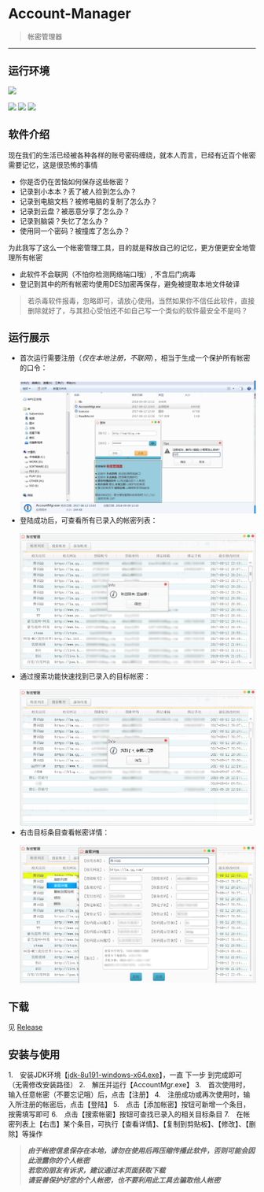 # Account-Manager
> 帐密管理器

------


## 运行环境

![](https://img.shields.io/badge/JDK-1.8%2B-brightgreen.svg)

![](https://img.shields.io/badge/Platform-Windows%20x64-brightgreen.svg)  ![](https://img.shields.io/badge/Platform-Mac%20x64-brightgreen.svg)  ![](https://img.shields.io/badge/Platform-Linux%20x64-brightgreen.svg) 


## 软件介绍

现在我们的生活已经被各种各样的账号密码缠绕，就本人而言，已经有近百个帐密需要记忆，这是很恐怖的事情

- 你是否仍在苦恼如何保存这些帐密？
- 记录到小本本？丢了被人捡到怎么办？
- 记录到电脑文档？被修电脑的复制了怎么办？
- 记录到云盘？被恶意分享了怎么办？
- 记录到脑袋？失忆了怎么办？
- 使用同一个密码？被撞库了怎么办？

为此我写了这么一个帐密管理工具，目的就是释放自己的记忆，更方便更安全地管理所有帐密

- 此软件不会联网（不怕你检测网络端口哦）, 不含后门病毒
- 登记到其中的所有帐密均使用DES加密再保存，避免被提取本地文件破译


> 若杀毒软件报毒，忽略即可，请放心使用。当然如果你不信任此软件，直接删除就好了，与其担心受怕还不如自己写一个类似的软件最安全不是吗？

      
## 运行展示

- 首次运行需要注册（*仅在本地注册，不联网*），相当于生成一个保护所有帐密的口令：<br/><br/>![本地注册](./imgs/01-本地注册.png)
- 登陆成功后，可查看所有已录入的帐密列表：<br/><br/>![主界面](./imgs/02-主界面.png)
- 通过搜索功能快速找到已录入的目标帐密：<br/><br/>![搜索界面](./imgs/03-搜索结果.png)
- 右击目标条目查看帐密详情：<br/><br/>![查看详情](./imgs/04-查看详情.png)


## 下载

见 [Release](releases)


## 安装与使用

1.　安装JDK环境【[jdk-8u191-windows-x64.exe](https://github.com/lyy289065406/environment/tree/master/environment/java/JDK/windows/x64/jdk-8u191-windows-x64.exe)】，一直 下一步 到完成即可（无需修改安装路径）
2.　解压并运行【AccountMgr.exe】
3.　首次使用时，输入任意帐密（不要忘记哦）后，点击【注册】
4.　注册成功或再次使用时，输入所注册的帐密后，点击【登陆】
5.　点击【添加帐密】按钮可新增一个条目，按需填写即可
6.　点击【搜索帐密】按钮可查找已录入的相关目标条目
7.　在帐密列表上【右击】某个条目，可执行【查看详情】、【复制到剪贴板】、【修改】、【删除】等操作
   
> ***由于帐密信息保存在本地，请勿在使用后再压缩传播此软件，否则可能会因此泄露你的个人帐密***<br/>
> ***若您的朋友有诉求，建议通过本页面获取下载***<br/>
> ***请妥善保护好您的个人帐密，也不要利用此工具去骗取他人帐密***<br/>

